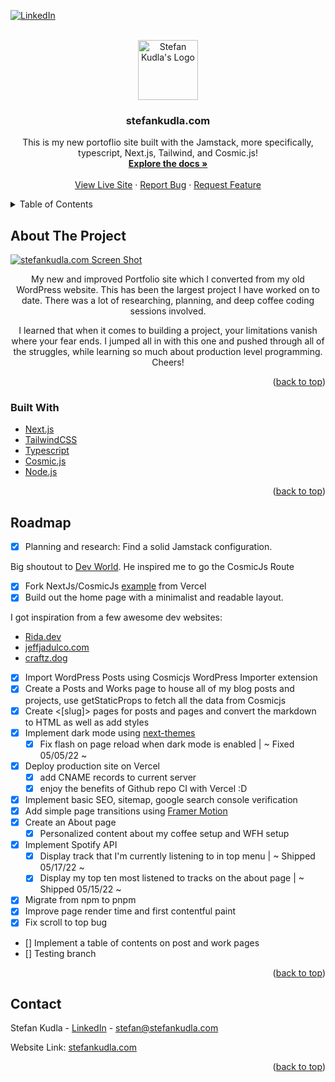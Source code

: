 <div id="top"></div>
<!--
*** Thanks for checking out the Best-README-Template. If you have a suggestion
*** that would make this better, please fork the repo and create a pull request
*** or simply open an issue with the tag "enhancement".
*** Don't forget to give the project a star!
*** Thanks again! Now go create something AMAZING! :D
-->

<!-- PROJECT SHIELDS -->
<!--
*** I'm using markdown "reference style" links for readability.
*** Reference links are enclosed in brackets [ ] instead of parentheses ( ).
*** See the bottom of this document for the declaration of the reference variables
*** for contributors-url, forks-url, etc. This is an optional, concise syntax you may use.
*** https://www.markdownguide.org/basic-syntax/#reference-style-links
-->
<!-- [![Contributors][contributors-shield]][contributors-url]
[![Forks][forks-shield]][forks-url]
[![Stargazers][stars-shield]][stars-url]
[![Issues][issues-shield]][issues-url] -->
<!-- [![MIT License][license-shield]][license-url] -->

[![LinkedIn][linkedin-shield]][linkedin-url]

<!-- PROJECT LOGO -->
<br />
<div align="center">
  <a href="https://stefankudla.com/">
    <img src="/public/images/stefan_kudla_logo_round.png" alt="Stefan Kudla's Logo" width="96" height="96">
  </a>

<h3 align="center">stefankudla.com</h3>

  <p align="center">
    This is my new portoflio site built with the Jamstack, more specifically, typescript, Next.js, Tailwind, and Cosmic.js!
    <br />
    <a href="https://github.com/stefkudla/stefankudla.com"><strong>Explore the docs »</strong></a>
    <br />
    <br />
    <a href="https://stefankudla.com/">View Live Site</a>
    ·
    <a href="https://github.com/stefkudla/stefankudla.com/issues">Report Bug</a>
    ·
    <a href="https://github.com/stefkudla/stefankudla.com/issues">Request Feature</a>
  </p>
</div>

<!-- TABLE OF CONTENTS -->
<details>
  <summary>Table of Contents</summary>
  <ol>
    <li>
      <a href="#about-the-project">About The Project</a>
      <ul>
        <li><a href="#built-with">Built With</a></li>
      </ul>
    </li>
    <li>
      <a href="#getting-started">Getting Started</a>
      <ul>
        <li><a href="#prerequisites">Prerequisites</a></li>
        <li><a href="#installation">Installation</a></li>
      </ul>
    </li>
<!--     <li><a href="#usage">Usage</a></li> -->
    <li><a href="#roadmap">Roadmap</a></li>
    <li><a href="#contributing">Contributing</a></li>
<!--     <li><a href="#license">License</a></li> -->
    <li><a href="#contact">Contact</a></li>
<!--     <li><a href="#acknowledgments">Acknowledgments</a></li> -->
  </ol>
</details>

<!-- ABOUT THE PROJECT -->

## About The Project

[![stefankudla.com Screen Shot][website-screenshot]](https://stefankudla.com/)

<p align="center">My new and improved Portfolio site which I converted from my old WordPress website. This has been the largest project I have worked on to date. There was a lot of researching, planning, and deep coffee coding sessions involved.</p>

<p align="center">I learned that when it comes to building a project, your limitations vanish where your fear ends. I jumped all in with this one and pushed through all of the struggles, while learning so much about production level programming. Cheers!
</p>

<!-- Here's a blank template to get started: To avoid retyping too much info. Do a search and replace with your text editor for the following: `github_username`, `repo_name`, `twitter_handle`, `linkedin_username`, `email_client`, `email`, `project_title`, `project_description` -->

<p align="right">(<a href="#top">back to top</a>)</p>

### Built With

- [Next.js](https://nextjs.org/)
- [TailwindCSS](https://tailwindcss.com/)
- [Typescript](https://www.typescriptlang.org/)
- [Cosmic.js](https://www.cosmicjs.com/)
- [Node.js](https://nodejs.org/en/)

<p align="right">(<a href="#top">back to top</a>)</p>

<!-- ROADMAP -->

## Roadmap

- [x] Planning and research: Find a solid Jamstack configuration.

<p align="left">Big shoutout to <a href="https://www.youtube.com/watch?v=2ZDmjecLSnU">Dev World</a>. He inspired me to go the CosmicJs Route</p>

- [x] Fork NextJs/CosmicJs [example](https://www.npmjs.com/package/next-themes) from Vercel
- [x] Build out the home page with a minimalist and readable layout.
<p align="left">I got inspiration from a few awesome dev websites:
<ul>
<li><a href="https://www.rida.dev/">Rida.dev</a></li>
<li><a href="https://jeffjadulco.com/">jeffjadulco.com</a></li>
<li><a href="https://www.craftz.dog/">craftz.dog</a></li>
</ul>
</p>

- [x] Import WordPress Posts using Cosmicjs WordPress Importer extension
- [x] Create a Posts and Works page to house all of my blog posts and projects, use getStaticProps to fetch all the data from Cosmicjs
- [x] Create <[slug]> pages for posts and pages and convert the markdown to HTML as well as add styles
- [x] Implement dark mode using [next-themes](https://www.npmjs.com/package/next-themes)
  - [x] Fix flash on page reload when dark mode is enabled | ~ Fixed 05/05/22 ~
- [x] Deploy production site on Vercel
  - [x] add CNAME records to current server
  - [x] enjoy the benefits of Github repo CI with Vercel :D
- [x] Implement basic SEO, sitemap, google search console verification
- [x] Add simple page transitions using [Framer Motion](https://www.framer.com/motion/)
- [x] Create an About page
  - [x] Personalized content about my coffee setup and WFH setup
- [x] Implement Spotify API
  - [x] Display track that I'm currently listening to in top menu | ~ Shipped 05/17/22 ~
  - [x] Display my top ten most listened to tracks on the about page | ~ Shipped 05/15/22 ~
- [x] Migrate from npm to pnpm
- [x] Improve page render time and first contentful paint
- [x] Fix scroll to top bug
- [] Implement a table of contents on post and work pages
- [] Testing branch

<!-- See the [open issues](https://github.com/github_username/repo_name/issues) for a full list of proposed features (and known issues). -->

<p align="right">(<a href="#top">back to top</a>)</p>

<!-- LICENSE -->
<!-- ## License

Distributed under the MIT License. See `LICENSE.txt` for more information. -->

<!-- CONTACT -->

## Contact

Stefan Kudla - [LinkedIn](https://www.linkedin.com/in/stefankudla/) - stefan@stefankudla.com

Website Link: [stefankudla.com](https://stefankudla.com/)

<!-- ACKNOWLEDGMENTS -->
<!-- ## Acknowledgments

* []()
* []()
* []() -->

<p align="right">(<a href="#top">back to top</a>)</p>

<!-- MARKDOWN LINKS & IMAGES -->
<!-- https://www.markdownguide.org/basic-syntax/#reference-style-links -->

[linkedin-shield]: https://img.shields.io/badge/-LinkedIn-black.svg?style=for-the-badge&logo=linkedin&colorB=555
[linkedin-url]: https://www.linkedin.com/in/stefankudla/
[website-screenshot]: /public/images/stefankudla-snippet.png
